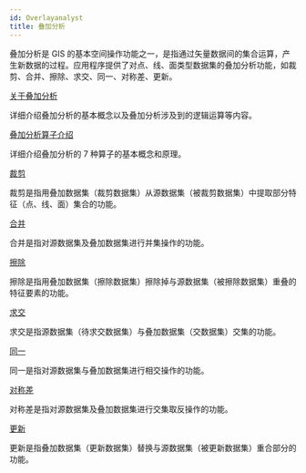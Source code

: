 ```yaml
---
id: Overlayanalyst
title: 叠加分析
---
```

叠加分析是 GIS
的基本空间操作功能之一，是指通过矢量数据间的集合运算，产生新数据的过程。应用程序提供了对点、线、面类型数据集的叠加分析功能，如裁剪、合并、擦除、求交、同一、对称差、更新。

[关于叠加分析](AboutOverlay)

详细介绍叠加分析的基本概念以及叠加分析涉及到的逻辑运算等内容。 

[叠加分析算子介绍](Overlayoperation)

详细介绍叠加分析的 7 种算子的基本概念和原理。

[裁剪](Clipbutton)

裁剪是指用叠加数据集（裁剪数据集）从源数据集（被裁剪数据集）中提取部分特征（点、线、面）集合的功能。

[合并](Unionbutton)

合并是指对源数据集及叠加数据集进行并集操作的功能。

[擦除](Erasebutton)

擦除是指用叠加数据集（擦除数据集）擦除掉与源数据集（被擦除数据集）重叠的特征要素的功能。

[求交](Intersectbutton)

求交是指源数据集（待求交数据集）与叠加数据集（交数据集）交集的功能。

[同一](Identitybutton)

同一是指对源数据集与叠加数据集进行相交操作的功能。

[对称差](XORbutton)

对称差是指对源数据集及叠加数据集进行交集取反操作的功能。

[更新](Updatebutton)

更新是指叠加数据集（更新数据集）替换与源数据集（被更新数据集）重合部分的功能。
